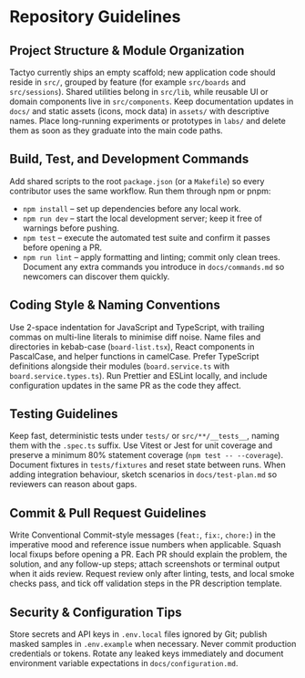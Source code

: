 # Repository Guidelines

## Project Structure & Module Organization
Tactyo currently ships an empty scaffold; new application code should reside in `src/`, grouped by feature (for example `src/boards` and `src/sessions`). Shared utilities belong in `src/lib`, while reusable UI or domain components live in `src/components`. Keep documentation updates in `docs/` and static assets (icons, mock data) in `assets/` with descriptive names. Place long-running experiments or prototypes in `labs/` and delete them as soon as they graduate into the main code paths.

## Build, Test, and Development Commands
Add shared scripts to the root `package.json` (or a `Makefile`) so every contributor uses the same workflow. Run them through npm or pnpm:
- `npm install` – set up dependencies before any local work.
- `npm run dev` – start the local development server; keep it free of warnings before pushing.
- `npm test` – execute the automated test suite and confirm it passes before opening a PR.
- `npm run lint` – apply formatting and linting; commit only clean trees.
Document any extra commands you introduce in `docs/commands.md` so newcomers can discover them quickly.

## Coding Style & Naming Conventions
Use 2-space indentation for JavaScript and TypeScript, with trailing commas on multi-line literals to minimise diff noise. Name files and directories in kebab-case (`board-list.tsx`), React components in PascalCase, and helper functions in camelCase. Prefer TypeScript definitions alongside their modules (`board.service.ts` with `board.service.types.ts`). Run Prettier and ESLint locally, and include configuration updates in the same PR as the code they affect.

## Testing Guidelines
Keep fast, deterministic tests under `tests/` or `src/**/__tests__`, naming them with the `.spec.ts` suffix. Use Vitest or Jest for unit coverage and preserve a minimum 80% statement coverage (`npm test -- --coverage`). Document fixtures in `tests/fixtures` and reset state between runs. When adding integration behaviour, sketch scenarios in `docs/test-plan.md` so reviewers can reason about gaps.

## Commit & Pull Request Guidelines
Write Conventional Commit-style messages (`feat:`, `fix:`, `chore:`) in the imperative mood and reference issue numbers when applicable. Squash local fixups before opening a PR. Each PR should explain the problem, the solution, and any follow-up steps; attach screenshots or terminal output when it aids review. Request review only after linting, tests, and local smoke checks pass, and tick off validation steps in the PR description template.

## Security & Configuration Tips
Store secrets and API keys in `.env.local` files ignored by Git; publish masked samples in `.env.example` when necessary. Never commit production credentials or tokens. Rotate any leaked keys immediately and document environment variable expectations in `docs/configuration.md`.
